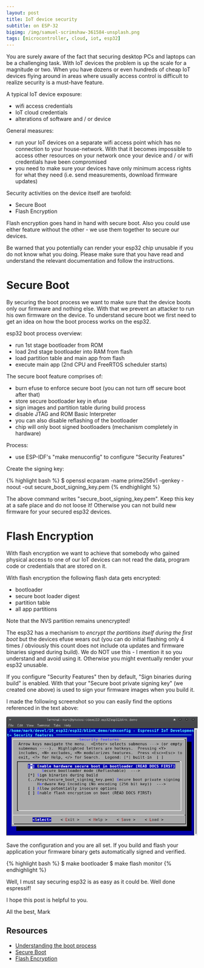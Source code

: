 ```yaml
---
layout: post
title: IoT device security
subtitle: on ESP-32
bigimg: /img/samuel-scrimshaw-361584-unsplash.png
tags: [microcontroller, cloud, iot, esp32]
---
```


You are surely aware of the fact that securing desktop PCs and laptops can be a challenging task. With IoT devices the problem is up the scale for a magnitude or two. When you have dozens or even hundreds of cheap IoT devices flying around in areas where usually access control is difficult to realize security is a must-have feature.

A typical IoT device exposure:

* wifi access credentials
* IoT cloud credentials
* alterations of software and / or device

General measures:

* run your IoT devices on a separate wifi access point which has no connection to your house-network. With that it becomes impossible to access other resources on your network once your device and / or wifi credentials have been compromised
* you need to make sure your devices have only minimum access rights for what they need (i.e. send measurements, download firmware updates)

Security activities on the device itself are twofold:

* Secure Boot
* Flash Encryption

Flash encryption goes hand in hand with secure boot. Also you could use either feature without the other - we use them together to secure our devices.

Be warned that you potentially can render your esp32 chip unusable if you do not know what you doing. Please make sure that you have read and understand the relevant documentation and follow the instructions.


# Secure Boot

By securing the boot process we want to make sure that the device boots only our firmware and nothing else. With that we prevent an attacker to run his own firmware on the device. To understand secure boot we first need to get an idea on how the boot process works on the esp32.

esp32 boot process overview:

* run 1st stage bootloader from ROM
* load 2nd stage bootloader into RAM from flash
* load partition table and main app from flash
* execute main app (2nd CPU and FreeRTOS scheduler starts)

The secure boot feature comprises of:

* burn efuse to enforce secure boot (you can not turn off secure boot after that)
* store secure bootloader key in efuse
* sign images and partition table during build process
* disable JTAG and ROM Basic Interpreter
* you can also disable reflashing of the bootloader
* chip will only boot signed bootloaders (mechanism completely in hardware)

Process:

* use ESP-IDF's "make menuconfig" to configure "Security Features"

Create the signing key:

{% highlight bash %}
$ openssl ecparam -name prime256v1 -genkey -noout -out secure_boot_signing_key.pem
{% endhighlight %}

The above command writes "secure_boot_signing_key.pem". Keep this key at a safe place and do not loose it! Otherwise you can not build new firmware for your secured esp32 devices.


# Flash Encryption

With flash encryption we want to achieve that somebody who gained physical access to one of our IoT devices can not read the data, program code or credentials that are stored on it.

With flash encryption the following flash data gets encrypted:

* bootloader
* secure boot loader digest
* partition table
* all app partitions

Note that the NVS partition remains unencrypted!

The esp32 has a mechanism to *encrypt the partitions itself during the first boot* but the devices efuse wears out (you can do initial flashing only 4 times / obviously this count does not include ota updates and firmware binaries signed during build). We do NOT use this - I mention it so you understand and avoid using it. Otherwise you might eventually render your esp32 unusable. 

If you configure "Security Features" then by default, "Sign binaries during build" is enabled. With that your "Secure boot private signing key" (we created one above) is used to sign your firmware images when you build it.

I made the following screenshot so you can easily find the options referenced in the text above:

![Screenshot make menuconfig](/media/esp_secure_boot_flash/screenshot_make_menuconfig.png)

Save the configuration and you are all set. If you build and flash your application your firmware binary gets automatically signed and verified.

{% highlight bash %}
$ make bootloader
$ make flash monitor
{% endhighlight %}

Well, I must say securing esp32 is as easy as it could be. Well done espressif!



I hope this post is helpful to you.

All the best, Mark


## Resources

* [Understanding the boot process](https://docs.espressif.com/projects/esp-idf/en/latest/api-guides/general-notes.html#application-startup-flow)
* [Secure Boot](https://docs.espressif.com/projects/esp-idf/en/latest/security/secure-boot.html)
* [Flash Encryption](https://docs.espressif.com/projects/esp-idf/en/latest/security/flash-encryption.html)
